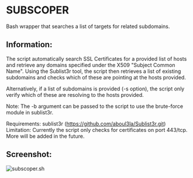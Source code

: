 # SUBSCOPER
Bash wrapper that searches a list of targets for related subdomains.

Information:
---------------
The script automatically search SSL Certificates for a provided list of hosts and retrieve any domains specified under the X509 "Subject Common Name".
Using the Sublist3r tool, the script then retrieves a list of existing subdomains and checks which of these are pointing at the hosts provided.   
  
Alternatively, if a list of subdomains is provided (-s option), the script only verify which of these are resolving to the hosts provided.  
  
Note: The -b argument can be passed to the script to use the brute-force module in sublist3r.

Requirements: sublist3r (https://github.com/aboul3la/Sublist3r.git)
Limitation: Currently the script only checks for certificates on port 443/tcp. More will be added in the future.

Screenshot:
--------------------
![subscoper.sh](https://user-images.githubusercontent.com/44804367/100872575-eade2600-3499-11eb-807d-49669dfa2b7d.PNG)

